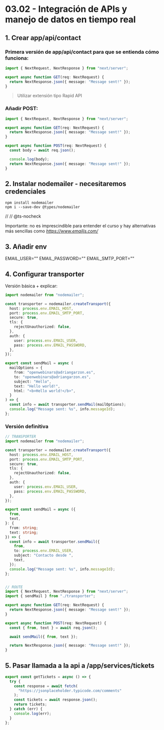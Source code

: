 # 03.02 - Integración de APIs y manejo de datos en tiempo real

## 1. Crear app/api/contact

### Primera versión de app/api/contact para que se entienda cómo funciona:

```TypeScript
import { NextRequest, NextResponse } from "next/server";

export async function GET(req: NextRequest) {
  return NextResponse.json({ message: "Message sent!" });
}
```

> Utilizar extensión tipo Rapid API

### Añadir POST:

```TypeScript
import { NextRequest, NextResponse } from "next/server";

export async function GET(req: NextRequest) {
  return NextResponse.json({ message: "Message sent!" });
}

export async function POST(req: NextRequest) {
  const body = await req.json();

  console.log(body);
  return NextResponse.json({ message: "Message sent!" });
}

```

## 2. Instalar nodemailer - necesitaremos credenciales

```
npm install nodemailer
npm i --save-dev @types/nodemailer
```

// // @ts-nocheck

Importante: no es imprescindible para entender el curso y hay alternativas más sencillas como _https://www.emailjs.com/_

## 3. Añadir env

EMAIL_USER=""
EMAIL_PASSWORD=""
EMAIL_SMTP_PORT=""

## 4. Configurar transporter

Versión básica + explicar:

```typescript
import nodemailer from "nodemailer";

const transporter = nodemailer.createTransport({
  host: process.env.EMAIL_HOST,
  port: process.env.EMAIL_SMTP_PORT,
  secure: true,
  tls: {
    rejectUnauthorized: false,
  },
  auth: {
    user: process.env.EMAIL_USER,
    pass: process.env.EMAIL_PASSWORD,
  },
});

export const sendMail = async (
  mailOptions = {
    from: "openwebinars@adriangarzon.es",
    to: "openwebinars@adriangarzon.es",
    subject: "Hello",
    text: "Hello world!",
    html: "<b>Hello world!</b>",
  }
) => {
  const info = await transporter.sendMail(mailOptions);
  console.log("Message sent: %s", info.messageId);
};
```

### Versión definitiva

```TypeScript
// TRANSPORTER
import nodemailer from "nodemailer";

const transporter = nodemailer.createTransport({
  host: process.env.EMAIL_HOST,
  port: process.env.EMAIL_SMTP_PORT,
  secure: true,
  tls: {
    rejectUnauthorized: false,
  },
  auth: {
    user: process.env.EMAIL_USER,
    pass: process.env.EMAIL_PASSWORD,
  },
});

export const sendMail = async ({
  from,
  text,
}: {
  from: string;
  text: string;
}) => {
  const info = await transporter.sendMail({
    from,
    to: process.env.EMAIL_USER,
    subject: "Contacto desde ",
    text,
  });
  console.log("Message sent: %s", info.messageId);
};


// ROUTE
import { NextRequest, NextResponse } from "next/server";
import { sendMail } from "./transporter";

export async function GET(req: NextRequest) {
  return NextResponse.json({ message: "Message sent!" });
}

export async function POST(req: NextRequest) {
  const { from, text } = await req.json();

  await sendMail({ from, text });

  return NextResponse.json({ message: "Message sent!" });
}

```

## 5. Pasar llamada a la api a /app/services/tickets

```TypeScript
export const getTickets = async () => {
  try {
    const response = await fetch(
      "https://jsonplaceholder.typicode.com/comments"
    );
    const tickets = await response.json();
    return tickets;
  } catch (err) {
    console.log(err);
  }
};
```
